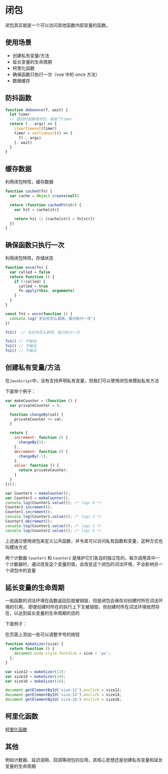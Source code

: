 # 闭包

闭包其实就是一个可以访问其他函数内部变量的函数。




## 使用场景

- 创建私有变量/方法
- 延长变量的生命周期
- 柯里化函数
- 确保函数只执行一次（vue 中的 once 方法）
- 数据缓存

## 防抖函数

```js
function debounce(f, wait) {
  let timer
  // 返回的函数是闭包，保留了timer
  return (...args) => {
    clearTimeout(timer)
    timer = setTimeout(() => {
      f(...args)
    }, wait)
  }
}
```

## 缓存数据

利用闭包特性，缓存数据

```js
function cached(fn) {
  var cache = Object.create(null)

  return (function cachedFn(str) {
    var hit = cache[str]

    return hit || (cache[str] = fn[str])
  })
}
```

## 确保函数只执行一次

利用闭包特性，存储状态

```js
function once(fn) {
  var called = false
  return function () {
    if (!called) {
      called = true
      fn.apply(this, arguments)
    }
  }
}

const fn1 = once(function () {
  console.log('无论你怎么调用，我只执行一次')
})

fn1()  // 无论你怎么调用，我只执行一次

fn1() // 不输出
fn1() // 不输出
fn1() // 不输出
```

## 创建私有变量/方法

在`JavaScript`中，没有支持声明私有变量，但我们可以使用闭包来模拟私有方法

下面举个例子：

```js
var makeCounter = (function () {
  var privateCounter = 0;

  function changeBy(val) {
    privateCounter += val;
  }

  return {
    increment: function () {
      changeBy(1);
    },
    decrement: function () {
      changeBy(-1);
    },
    value: function () {
      return privateCounter;
    }
  }
})();

var Counter1 = makeCounter();
var Counter2 = makeCounter();
console.log(Counter1.value()); /* logs 0 */
Counter1.increment();
Counter1.increment();
console.log(Counter1.value()); /* logs 2 */
Counter1.decrement();
console.log(Counter1.value()); /* logs 1 */
console.log(Counter2.value()); /* logs 0 */
```

上述通过使用闭包来定义公共函数，并令其可以访问私有函数和变量，这种方式也叫模块方式

两个计数器 `Counter1` 和 `Counter2` 是维护它们各自的独立性的，每次调用其中一个计数器时，通过改变这个变量的值，会改变这个闭包的词法环境，不会影响另一个闭包中的变量

## 延长变量的生命周期

一般函数的词法环境在函数返回后就被销毁，但是闭包会保存对创建时所在词法环境的引用， 即便创建时所在的执行上下文被销毁，但创建时所在词法环境依然存在，以达到延长变量的生命周期的目的

下面例子：

在页面上添加一些可以调整字号的按钮

```js
function makeSizer(size) {
  return function () {
    document.body.style.fontSize = size + 'px';
  };
}

var size12 = makeSizer(12);
var size14 = makeSizer(14);
var size16 = makeSizer(16);

document.getElementById('size-12').onclick = size12;
document.getElementById('size-14').onclick = size14;
document.getElementById('size-16').onclick = size16;
```

## 柯里化函数

[柯里化函数](./函数柯理化.md)

## 其他

例如计数器、延迟调用、回调等闭包的应用，其核心思想还是创建私有变量和延长变量的生命周期


